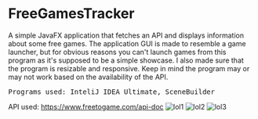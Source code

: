 # FreeGamesTracker
A simple JavaFX application that fetches an API and displays information about some free games. The application GUI is made to resemble a game launcher, but for obvious reasons you can't launch games from this program as it's supposed to be a simple showcase. I also made sure that the program is resizable and responsive.
Keep in mind the program may or may not work based on the availability of the API. 
<pre>Programs used: InteliJ IDEA Ultimate, SceneBuilder </pre>
API used: https://www.freetogame.com/api-doc 
![lol1](https://user-images.githubusercontent.com/110913178/221969707-93740ae1-5650-47eb-87a1-25d51392105e.png)
![lol2](https://user-images.githubusercontent.com/110913178/221969794-8643c6ac-a84b-4a09-8ebb-2b0fdf95bbc5.png)
![lol3](https://user-images.githubusercontent.com/110913178/221969829-7f7d6341-da18-44d6-9bf0-01521f832192.png)

